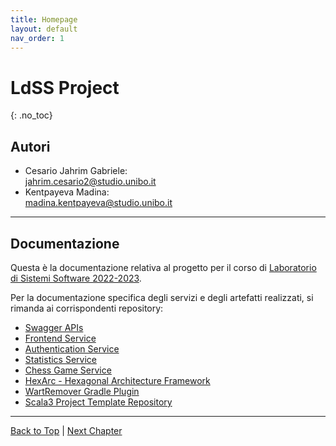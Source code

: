 ```yaml
---
title: Homepage
layout: default
nav_order: 1
---
```


# LdSS Project
{: .no_toc}

## Autori
- Cesario Jahrim Gabriele: \
  jahrim.cesario2@studio.unibo.it
- Kentpayeva Madina: \
  madina.kentpayeva@studio.unibo.it

---

## Documentazione

Questa è la documentazione relativa al progetto per il corso di
[Laboratorio di Sistemi Software 2022-2023](https://www.unibo.it/it/didattica/insegnamenti/insegnamento/2022/412677).

Per la documentazione specifica degli servizi e degli artefatti realizzati,
si rimanda ai corrispondenti repository:
- [Swagger APIs](https://github.com/ldss-project/swagger-apis)
- [Frontend Service](https://github.com/ldss-project/frontend)
- [Authentication Service](https://github.com/ldss-project/authentication-service)
- [Statistics Service](https://github.com/ldss-project/statistics-service)
- [Chess Game Service](https://github.com/ldss-project/chess-game-service)
- [HexArc - Hexagonal Architecture Framework](https://github.com/ldss-project/hexarc)
- [WartRemover Gradle Plugin](https://github.com/ldss-project/wartremover-gradle-plugin)
- [Scala3 Project Template Repository](https://github.com/ldss-project/scala3-project-template)

---

[Back to Top](#top) |
[Next Chapter](/docs/0-domain-driven-design/0-problem)